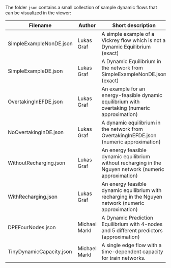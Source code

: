 The folder `json` contains a small collection of sample dynamic flows that can be visualized in the viewer:

| Filename                 | Author        | Short description                                                                                       |
| ------------------------ | ------------- | ------------------------------------------------------------------------------------------------------- |
| SimpleExampleNonDE.json  | Lukas Graf    | A simple example of a Vickrey flow which is not a Dynamic Equilibrium (exact)                           |
| SimpleExampleDE.json     | Lukas Graf    | A Dynamic Equilibrium in the network from SimpleExampleNonDE.json (exact)                               |
| OvertakingInEFDE.json    | Lukas Graf    | An example for an energy-feasible dynamic equilibrium with overtaking (numeric approximation)           |
| NoOvertakingInDE.json    | Lukas Graf    | A dynamic equilibrium in the network from OvertakingInEFDE.json (numeric approximation)                 |
| WithoutRecharging.json   | Lukas Graf    | An energy feasible dynamic equilibrium without recharging in the Nguyen network (numeric approximation) |
| WithRecharging.json      | Lukas Graf    | An energy feasible dynamic equilibrium with recharging in the Nguyen network (numeric approximation)    |
| DPEFourNodes.json        | Michael Markl | A Dynamic Prediction Equilibrium with 4-nodes and 5 different predictors (approximation)                |
| TinyDynamicCapacity.json | Michael Markl | A single edge flow with a time-dependent capacity for train networks.                                   |
